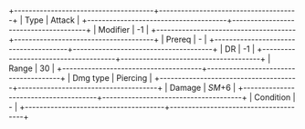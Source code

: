 +--------------------------------------+--------------------------------------+
| Type                                 | Attack                               |
+--------------------------------------+--------------------------------------+
| Modifier                             | -1                               |
+--------------------------------------+--------------------------------------+
| Prereq                               | -                                    |
+--------------------------------------+--------------------------------------+
| DR                                   | -1                                   |
+--------------------------------------+--------------------------------------+
| Range                                | 30                                   |
+--------------------------------------+--------------------------------------+
| Dmg type                             | Piercing                             |
+--------------------------------------+--------------------------------------+
| Damage                               | *SM*+6                               |
+--------------------------------------+--------------------------------------+
| Condition                            | -                                    |
+--------------------------------------+--------------------------------------+

